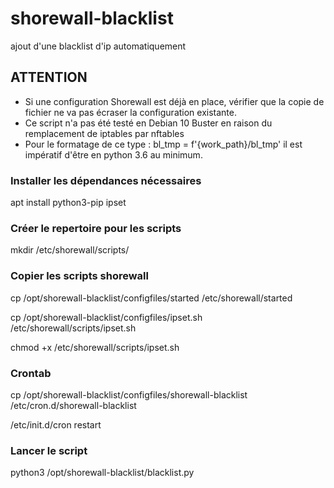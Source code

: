 # shorewall-blacklist
ajout d'une blacklist d'ip automatiquement 

## ATTENTION

* Si une configuration Shorewall est déjà en place, vérifier que la copie de fichier ne va pas écraser la configuration existante.
* Ce script n'a pas été testé en Debian 10 Buster en raison du remplacement de iptables par nftables
* Pour le formatage de ce type : bl_tmp = f'{work_path}/bl_tmp' il est impératif d'être en python 3.6 au minimum.


### Installer les dépendances nécessaires

apt install python3-pip ipset


### Créer le repertoire pour les scripts

mkdir /etc/shorewall/scripts/

### Copier les scripts shorewall

cp /opt/shorewall-blacklist/configfiles/started /etc/shorewall/started

cp /opt/shorewall-blacklist/configfiles/ipset.sh /etc/shorewall/scripts/ipset.sh

chmod +x /etc/shorewall/scripts/ipset.sh

### Crontab

cp /opt/shorewall-blacklist/configfiles/shorewall-blacklist /etc/cron.d/shorewall-blacklist

/etc/init.d/cron restart

### Lancer le script

python3 /opt/shorewall-blacklist/blacklist.py

